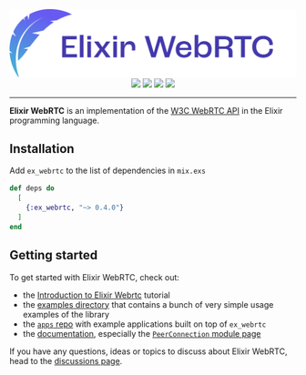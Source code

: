 <p align="center">
  <img src="https://raw.githubusercontent.com/elixir-webrtc/ex_webrtc/8404c58384a42f1173ac391e0ad9f69be47881d0/logo_text.svg">
  <br />
  <a href="https://hex.pm/packages/ex_webrtc"><img src="https://img.shields.io/hexpm/v/ex_webrtc.svg" /></a>
  <a href="https://hexdocs.pm/ex_webrtc"><img src="https://img.shields.io/badge/api-docs-yellow.svg?style=flat"  /></a>
  <a href="https://github.com/elixir-webrtc/ex_webrtc/actions/workflows/ci.yml"><img src="https://img.shields.io/github/actions/workflow/status/elixir-webrtc/ex_webrtc/ci.yml?logo=github&label=CI"  /></a>
  <a href="https://codecov.io/gh/elixir-webrtc/ex_webrtc"><img src="https://codecov.io/gh/elixir-webrtc/ex_webrtc/graph/badge.svg?token=PdnXfnnmNw"  /></a>
</p>

---

**Elixir WebRTC** is an implementation of the [W3C WebRTC API](https://www.w3.org/TR/webrtc/) in the Elixir programming language.

## Installation

Add `ex_webrtc` to the list of dependencies in `mix.exs`

```elixir
def deps do
  [
    {:ex_webrtc, "~> 0.4.0"}
  ]
end
```

## Getting started

To get started with Elixir WebRTC, check out:
* the [Introduction to Elixir Webrtc](https://hexdocs.pm/ex_webrtc/intro.html) tutorial
* the [examples directory](https://github.com/elixir-webrtc/ex_webrtc/tree/master/examples) that contains a bunch of very simple usage examples of the library
* the [`apps` repo](https://github.com/elixir-webrtc/apps) with example applications built on top of `ex_webrtc`
* the [documentation](https://hexdocs.pm/ex_webrtc/readme.html), especially the [`PeerConnection` module page](https://hexdocs.pm/ex_webrtc/ExWebRTC.PeerConnection.html)

If you have any questions, ideas or topics to discuss about Elixir WebRTC, head to the [discussions page](https://github.com/orgs/elixir-webrtc/discussions).
